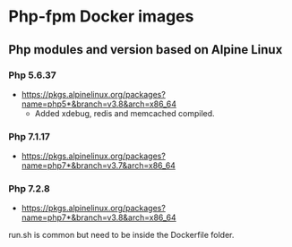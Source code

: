 # Php-fpm Docker images

## Php modules and version based on Alpine Linux

### Php 5.6.37
* https://pkgs.alpinelinux.org/packages?name=php5*&branch=v3.8&arch=x86_64
  * Added xdebug, redis and memcached compiled.

### Php 7.1.17
* https://pkgs.alpinelinux.org/packages?name=php7*&branch=v3.7&arch=x86_64

### Php 7.2.8
* https://pkgs.alpinelinux.org/packages?name=php7*&branch=v3.8&arch=x86_64

run.sh is common but need to be inside the Dockerfile folder.
